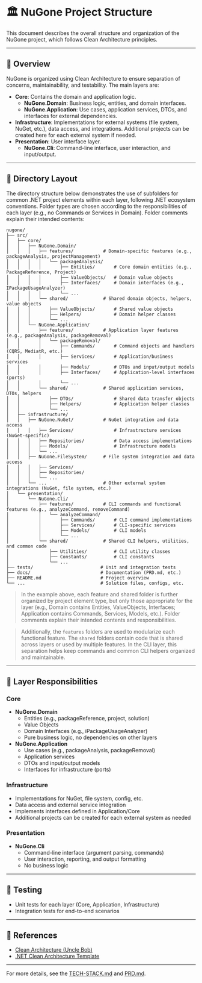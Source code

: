 # 🏛️ NuGone Project Structure

This document describes the overall structure and organization of the NuGone project, which follows Clean Architecture principles.

---

## 🧭 Overview

NuGone is organized using Clean Architecture to ensure separation of concerns, maintainability, and testability. The main layers are:

- **Core**: Contains the domain and application logic.
  - **NuGone.Domain**: Business logic, entities, and domain interfaces.
  - **NuGone.Application**: Use cases, application services, DTOs, and interfaces for external dependencies.
- **Infrastructure**: Implementations for external systems (file system, NuGet, etc.), data access, and integrations. Additional projects can be created here for each external system if needed.
- **Presentation**: User interface layer.
  - **NuGone.Cli**: Command-line interface, user interaction, and input/output.

---

## 📂 Directory Layout

The directory structure below demonstrates the use of subfolders for common .NET project elements within each layer, following .NET ecosystem conventions. Folder types are chosen according to the responsibilities of each layer (e.g., no Commands or Services in Domain). Folder comments explain their intended contents:

```
nugone/
├── src/
│   ├── core/
│   │   ├── NuGone.Domain/
│   │   │   ├── features/           # Domain-specific features (e.g., packageAnalysis, projectManagement)
│   │   │   │   └── packageAnalysis/
│   │   │   │       ├── Entities/       # Core domain entities (e.g., PackageReference, Project)
│   │   │   │       ├── ValueObjects/   # Domain value objects
│   │   │   │       ├── Interfaces/     # Domain interfaces (e.g., IPackageUsageAnalyzer)
│   │   │   │       └── ...
│   │   │   └── shared/             # Shared domain objects, helpers, value objects
│   │   │       ├── ValueObjects/       # Shared value objects
│   │   │       ├── Helpers/            # Domain helper classes
│   │   │       └── ...
│   │   └── NuGone.Application/
│   │       ├── features/           # Application layer features (e.g., packageAnalysis, packageRemoval)
│   │       │   └── packageRemoval/
│   │       │       ├── Commands/       # Command objects and handlers (CQRS, MediatR, etc.)
│   │       │       ├── Services/       # Application/business services
│   │       │       ├── Models/         # DTOs and input/output models
│   │       │       ├── Interfaces/     # Application-level interfaces (ports)
│   │       │       └── ...
│   │       └── shared/             # Shared application services, DTOs, helpers
│   │           ├── DTOs/               # Shared data transfer objects
│   │           ├── Helpers/            # Application helper classes
│   │           └── ...
│   ├── infrastructure/
│   │   ├── NuGone.NuGet/           # NuGet integration and data access
│   │   │   ├── Services/               # Infrastructure services (NuGet-specific)
│   │   │   ├── Repositories/           # Data access implementations
│   │   │   ├── Models/                 # Infrastructure models
│   │   │   └── ...
│   │   ├── NuGone.FileSystem/      # File system integration and data access
│   │   │   ├── Services/
│   │   │   ├── Repositories/
│   │   │   └── ...
│   │   └── ...                     # Other external system integrations (NuGet, file system, etc.)
│   └── presentation/
│       └── NuGone.Cli/
│           ├── features/           # CLI commands and functional features (e.g., analyzeCommand, removeCommand)
│           │   └── analyzeCommand/
│           │       ├── Commands/       # CLI command implementations
│           │       ├── Services/       # CLI-specific services
│           │       ├── Models/         # CLI models
│           │       └── ...
│           └── shared/             # Shared CLI helpers, utilities, and common code
│               ├── Utilities/          # CLI utility classes
│               ├── Constants/          # CLI constants
│               └── ...
├── tests/                         # Unit and integration tests
├── docs/                          # Documentation (PRD.md, etc.)
├── README.md                      # Project overview
└── ...                            # Solution files, configs, etc.
```

> In the example above, each feature and shared folder is further organized by project element type, but only those appropriate for the layer (e.g., Domain contains Entities, ValueObjects, Interfaces; Application contains Commands, Services, Models, etc.). Folder comments explain their intended contents and responsibilities.

> Additionally, the `features` folders are used to modularize each functional feature. The `shared` folders contain code that is shared across layers or used by multiple features. In the CLI layer, this separation helps keep commands and common CLI helpers organized and maintainable.

---

## 🧩 Layer Responsibilities

### Core
- **NuGone.Domain**
  - Entities (e.g., packageReference, project, solution)
  - Value Objects
  - Domain Interfaces (e.g., iPackageUsageAnalyzer)
  - Pure business logic, no dependencies on other layers
- **NuGone.Application**
  - Use cases (e.g., packageAnalysis, packageRemoval)
  - Application services
  - DTOs and input/output models
  - Interfaces for infrastructure (ports)

### Infrastructure
- Implementations for NuGet, file system, config, etc.
- Data access and external service integration
- Implements interfaces defined in Application/Core
- Additional projects can be created for each external system as needed

### Presentation
- **NuGone.Cli**
  - Command-line interface (argument parsing, commands)
  - User interaction, reporting, and output formatting
  - No business logic

---

## 🧪 Testing
- Unit tests for each layer (Core, Application, Infrastructure)
- Integration tests for end-to-end scenarios

---

## 🔗 References
- [Clean Architecture (Uncle Bob)](https://8thlight.com/blog/uncle-bob/2012/08/13/the-clean-architecture.html)
- [.NET Clean Architecture Template](https://github.com/jasontaylordev/CleanArchitecture)

---

For more details, see the [TECH-STACK.md](./TECH-STACK.md) and [PRD.md](./docs/PRD.md).
